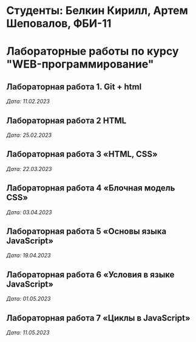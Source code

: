 # Студенты: Белкин Кирилл, Артем Шеповалов, ФБИ-11

# Лабораторные работы по курсу "WEB-программирование"

## Лабораторная работа 1. Git + html

*Дата: 11.02.2023*

## Лабораторная работа 2 HTML

*Дата: 25.02.2023*

## Лабораторная работа 3 «HTML, CSS»

*Дата: 22.03.2023*

## Лабораторная работа 4 «Блочная модель CSS»

*Дата: 03.04.2023*

## Лабораторная работа 5 «Основы языка JavaScript»

*Дата: 19.04.2023*

## Лабораторная работа 6 «Условия в языке JavaScript»

*Дата: 01.05.2023*

## Лабораторная работа 7 «Циклы в JavaScript»

*Дата: 11.05.2023*
